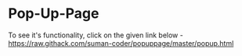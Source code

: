 # Pop-Up-Page
To see it's functionality, click on the given link below - https://raw.githack.com/suman-coder/popuppage/master/popup.html
